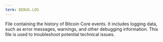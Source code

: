 ```yaml
---
term: DEBUG.LOG
---
```


File containing the history of Bitcoin Core events. It includes logging data, such as error messages, warnings, and other debugging information. This file is used to troubleshoot potential technical issues.